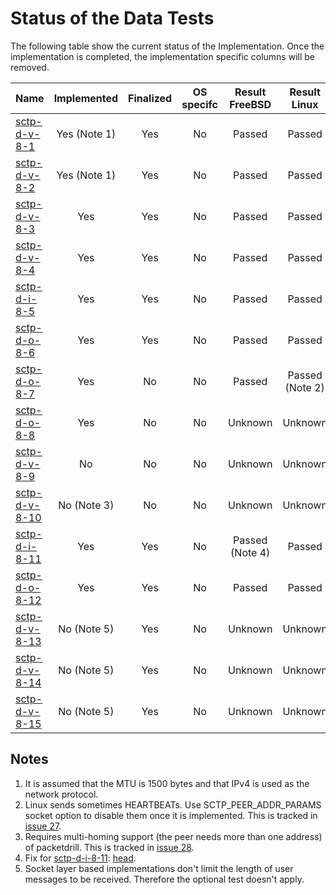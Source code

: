 # Status of the Data Tests

The following table show the current status of the Implementation. Once the implementation is completed, the implementation specific columns will be removed.

| Name                              | Implemented | Finalized | OS specifc | Result FreeBSD | Result Linux   |
|:----------------------------------|:-----------:|:---------:|:----------:|:--------------:|:--------------:|
|[sctp-d-v-8-1](sctp-d-v-8-1.pkt)   | Yes (Note 1)| Yes       | No         | Passed         | Passed         |
|[sctp-d-v-8-2](sctp-d-v-8-2.pkt)   | Yes (Note 1)| Yes       | No         | Passed         | Passed         |
|[sctp-d-v-8-3](sctp-d-v-8-3.pkt)   | Yes         | Yes       | No         | Passed         | Passed         |
|[sctp-d-v-8-4](sctp-d-v-8-4.pkt)   | Yes         | Yes       | No         | Passed         | Passed         |
|[sctp-d-i-8-5](sctp-d-i-8-5.pkt)   | Yes         | Yes       | No         | Passed         | Passed         |
|[sctp-d-o-8-6](sctp-d-o-8-6.pkt)   | Yes         | Yes       | No         | Passed         | Passed         |
|[sctp-d-o-8-7](sctp-d-o-8-7.pkt)   | Yes         | No        | No         | Passed         | Passed (Note 2)|
|[sctp-d-o-8-8](sctp-d-o-8-8.pkt)   | Yes         | No        | No         | Unknown        | Unknown        |
|[sctp-d-v-8-9](sctp-d-v-8-9.pkt)   | No          | No        | No         | Unknown        | Unknown        |
|[sctp-d-v-8-10](sctp-d-v-8-10.pkt) | No (Note 3) | No        | No         | Unknown        | Unknown        |
|[sctp-d-i-8-11](sctp-d-i-8-11.pkt) | Yes         | Yes       | No         | Passed (Note 4)| Passed         |
|[sctp-d-o-8-12](sctp-d-o-8-12.pkt) | Yes         | Yes       | No         | Passed         | Passed         |
|[sctp-d-v-8-13](sctp-d-v-8-13.pkt) | No (Note 5) | Yes       | No         | Unknown        | Unknown        |
|[sctp-d-v-8-14](sctp-d-v-8-14.pkt) | No (Note 5) | Yes       | No         | Unknown        | Unknown        |
|[sctp-d-v-8-15](sctp-d-v-8-15.pkt) | No (Note 5) | Yes       | No         | Unknown        | Unknown        |

## Notes
1. It is assumed that the MTU is 1500 bytes and that IPv4 is used as the network protocol.
2. Linux sends sometimes HEARTBEATs. Use SCTP_PEER_ADDR_PARAMS socket option to disable them once it is implemented. This is tracked in [issue 27](https://github.com/nplab/packetdrill/issues/27).
3. Requires multi-homing support (the peer needs more than one address) of packetdrill. This is tracked in [issue 28](https://github.com/nplab/packetdrill/issues/28).
4. Fix for [sctp-d-i-8-11](sctp-d-i-8-11.pkt): [head](https://svnweb.freebsd.org/changeset/base/286206).
5. Socket layer based implementations don't limit the length of user messages to be received. Therefore the optional test doesn't apply.
